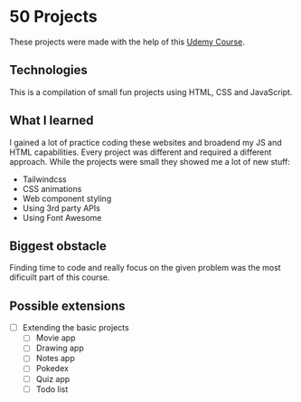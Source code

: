 # 50 Projects

These projects were made with the help of this [Udemy Course](https://www.udemy.com/course/50-projects-50-days/).

## Technologies

This is a compilation of small fun projects using HTML, CSS and JavaScript.

## What I learned

I gained a lot of practice coding these websites and broadend my JS and HTML capabilities. Every project was different and required a different approach. While the projects were small they showed me a lot of new stuff:

- Tailwindcss
- CSS animations
- Web component styling
- Using 3rd party APIs
- Using Font Awesome

## Biggest obstacle

Finding time to code and really focus on the given problem was the most dificuilt part of this course.

## Possible extensions

- [ ] Extending the basic projects
  - [ ] Movie app
  - [ ] Drawing app
  - [ ] Notes app
  - [ ] Pokedex
  - [ ] Quiz app
  - [ ] Todo list
